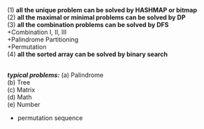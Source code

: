 (1) **all the unique problem can be solved by HASHMAP or bitmap**</br>
(2) **all the maximal or minimal problems can be solved by DP**</br>
(3) **all the combination problems can be solved by DFS**</br>
     +Combination I, II, III</br>
     +Palindrome Partitioning</br>
     +Permutation</br>
(4) **all the sorted array can be solved by binary search**</br></br>

***typical problems:***
(a) Palindrome</br>
(b) Tree</br>
(c) Matrix</br>
(d) Math</br>
(e) Number</br>
+ permutation sequence


